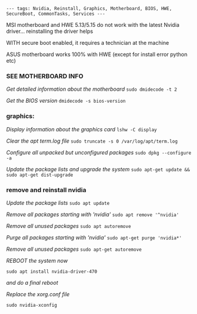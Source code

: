 `---
tags: Nvidia, Reinstall, Graphics, Motherboard, BIOS, HWE, SecureBoot, CommonTasks, Services
---`





MSI motherboard and HWE 5.13/5.15 do not work with the latest Nvidia driver... reinstalling the driver helps

WITH secure boot enabled, it requires a technician at the machine

ASUS motherboard works 100% with HWE (except for install error python etc)

### SEE MOTHERBOARD INFO

 *Get detailed information about the motherboard*
 ```sudo dmidecode -t 2 ```

*Get the BIOS version*
`dmidecode -s bios-version`

### graphics: 

*Display information about the graphics card*
`lshw -C display`

*Clear the apt term.log file*
`sudo truncate -s 0 /var/log/apt/term.log`

*Configure all unpacked but unconfigured packages*
`sudo dpkg --configure -a` 

*Update the package lists and upgrade the system*
`sudo apt-get update && sudo apt-get dist-upgrade`


### remove and reinstall nvidia

*Update the package lists*
`sudo apt update`

*Remove all packages starting with 'nvidia'*
`sudo apt remove '^nvidia'`

*Remove all unused packages*
`sudo apt autoremove`


*Purge all packages starting with 'nvidia'*
`sudo apt-get purge 'nvidia*'`

*Remove all unused packages*
`sudo apt-get autoremove`


*REBOOT the system now*

`sudo apt install nvidia-driver-470`

*and do a final reboot*



*Replace the xorg.conf file*

`sudo nvidia-xconfig` 





